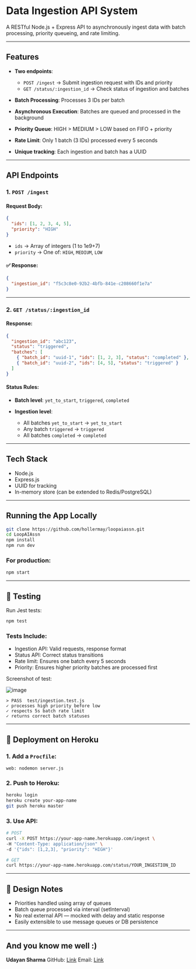 # Data Ingestion API System

A RESTful Node.js + Express API to asynchronously ingest data with batch processing, priority queueing, and rate limiting.

---

## Features

* **Two endpoints**:
  * `POST /ingest` → Submit ingestion request with IDs and priority
  * `GET /status/:ingestion_id` → Check status of ingestion and batches
  
* **Batch Processing**: Processes 3 IDs per batch
* **Asynchronous Execution**: Batches are queued and processed in the background
* **Priority Queue**: HIGH > MEDIUM > LOW based on FIFO + priority
* **Rate Limit**: Only 1 batch (3 IDs) processed every 5 seconds
* **Unique tracking**: Each ingestion and batch has a UUID

---

## API Endpoints

### 1. `POST /ingest`

#### Request Body:

```json
{
  "ids": [1, 2, 3, 4, 5],
  "priority": "HIGH"
}
```

* `ids` → Array of integers (1 to 1e9+7)
* `priority` → One of: `HIGH`, `MEDIUM`, `LOW`

#### ✅ Response:

```json
{
  "ingestion_id": "f5c3c8e0-92b2-4bfb-841e-c208660f1e7a"
}
```

---

### 2. `GET /status/:ingestion_id`

#### Response:

```json
{
  "ingestion_id": "abc123",
  "status": "triggered",
  "batches": [
    { "batch_id": "uuid-1", "ids": [1, 2, 3], "status": "completed" },
    { "batch_id": "uuid-2", "ids": [4, 5], "status": "triggered" }
  ]
}
```

#### Status Rules:

* **Batch level**: `yet_to_start`, `triggered`, `completed`
* **Ingestion level**:

  * All batches `yet_to_start` → `yet_to_start`
  * Any batch `triggered` → `triggered`
  * All batches `completed` → `completed`

---

## Tech Stack

* Node.js
* Express.js
* UUID for tracking
* In-memory store (can be extended to Redis/PostgreSQL)

---

## Running the App Locally

```bash
git clone https://github.com/hollermay/loopaiassn.git
cd LoopAIAssn
npm install
npm run dev
```

### For production:

```bash
npm start
```

---

## 🧪 Testing

Run Jest tests:

```bash
npm test
```

### Tests Include:

* Ingestion API: Valid requests, response format
* Status API: Correct status transitions
* Rate limit: Ensures one batch every 5 seconds
* Priority: Ensures higher priority batches are processed first

Screenshot of test:


![image](https://github.com/user-attachments/assets/0b27e618-d5ce-4551-badf-8f3c9422353e)

```
> PASS  test/ingestion.test.js
✓ processes high priority before low
✓ respects 5s batch rate limit
✓ returns correct batch statuses
```

---

## 🚀 Deployment on Heroku

### 1. Add a `Procfile`:

```
web: nodemon server.js
```

### 2. Push to Heroku:

```bash
heroku login
heroku create your-app-name
git push heroku master
```

### 3. Use API:

```bash
# POST
curl -X POST https://your-app-name.herokuapp.com/ingest \
-H "Content-Type: application/json" \
-d '{"ids": [1,2,3], "priority": "HIGH"}'

# GET
curl https://your-app-name.herokuapp.com/status/YOUR_INGESTION_ID
```

---

## 📌 Design Notes
* Priorities handled using array of queues
* Batch queue processed via interval (setInterval)
* No real external API — mocked with delay and static response
* Easily extensible to use message queues or DB persistence
---

## And you know me well :)

**Udayan Sharma**
GitHub: [Link](https://github.com/hollermay)
Email: [Link](mailto:udayanmoudgil@email.com)
